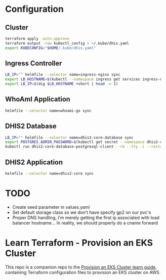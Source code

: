 
# Configuration
## Cluster
```bash
terraform apply -auto-approve
terraform output -raw kubectl_config > ~/.kube/dhis.yaml
export KUBECONFIG="$HOME/.kube/dhis.yaml"
```

## Ingress Controller
```bash
LB_IP="" helmfile --selector name=ingress-nginx sync
export LB_HOSTNAME=$(kubectl --namespace ingress get services ingress-nginx-controller -o jsonpath="{.status.loadBalancer.ingress[0].hostname}")
export LB_IP=$(dig $LB_HOSTNAME +short | head -n 1)
```

## WhoAmI Application
```bash
helmfile --selector name=whoami-go sync
```

## DHIS2 Database
```bash
LB_IP="" helmfile --selector name=dhis2-core-database sync
export POSTGRES_ADMIN_PASSWORD=$(kubectl get secret --namespace dhis2-core dhis2-core-database-postgresql -o jsonpath="{.data.postgresql-postgres-password}" | base64 --decode)
kubectl run dhis2-core-database-postgresql-client --rm --tty -i --restart='Never' --namespace dhis2-core --image docker.io/bitnami/postgresql:10 --env="PGPASSWORD=$POSTGRES_ADMIN_PASSWORD" --command -- /bin/sh -c 'echo "create extension postgis;" | psql --host dhis2-core-database-postgresql -U postgres -d dhis2 -p 5432'
```

## DHIS2 Application
```bash
helmfile --selector name=dhis2-core sync
```

# TODO
* Create seed parameter in values.yaml
* Set default storage class so we don't have specify gp2 on our pvc's
* Proper DNS handling, I'm merely getting the first ip associated with load balancer hostname... In reality, we should properly do a cname forward

# Learn Terraform - Provision an EKS Cluster

This repo is a companion repo to the [Provision an EKS Cluster learn guide](https://learn.hashicorp.com/terraform/kubernetes/provision-eks-cluster), containing
Terraform configuration files to provision an EKS cluster on AWS.
